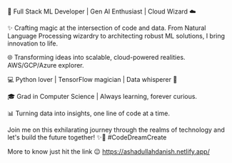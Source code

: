 🚀 Full Stack ML Developer | Gen AI Enthusiast | Cloud Wizard ☁️

✨ Crafting magic at the intersection of code and data. 
    From Natural Language Processing wizardry to architecting robust ML solutions, 
    I bring innovation to life.

🌐 Transforming ideas into scalable, cloud-powered realities. AWS/GCP/Azure explorer.

💻 Python lover | TensorFlow magician | Data whisperer 🐍

🎓 Grad in Computer Science | Always learning, forever curious.

📊 Turning data into insights, one line of code at a time.

Join me on this exhilarating journey through the realms of technology and let's build the future together! 
✨🚀 #CodeDreamCreate

More to know just hit the link 😉 https://ashadullahdanish.netlify.app/
